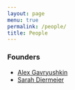 ```yaml
---
layout: page
menu: true
permalink: /people/
title: People
---
```



### Founders

- [Alex Gavryushkin](mailto:alex@rnafold.ai)
- [Sarah Diermeier](mailto:sarah@rnafold.ai)
